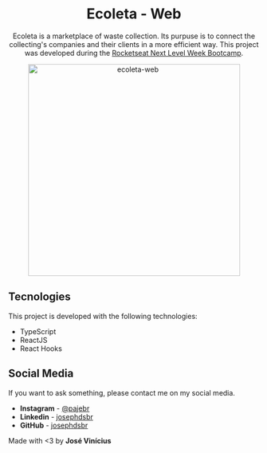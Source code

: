 <h1 align="center">Ecoleta - Web</h1>

<p align="center">
Ecoleta is a marketplace of waste collection. Its purpuse is to connect the collecting's companies and their clients in a more efficient way. This project was developed during the <a href="https://rocketseat.com.br" target="_blank">Rocketseat Next Level Week Bootcamp</a>.</p>

<div align="center">
    <img src="./github/images/ecoleta-web.gif" alt="ecoleta-web" height="425" />
</div>

## Tecnologies

This project is developed with the following technologies:

- TypeScript
- ReactJS
- React Hooks

## Social Media

If you want to ask something, please contact me on my social media.

* **Instagram** - [@pajebr](https://www.instagram.com/pajebr/)
* **Linkedin** -  [josephdsbr](https://www.linkedin.com/in/josephdsbr)
* **GitHub** - [josephdsbr](https://github.com/josephdsbr)

Made with <3 by **José Vinícius**